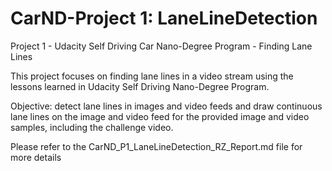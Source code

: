 # CarND-Project 1: LaneLineDetection
Project 1 - Udacity Self Driving Car Nano-Degree Program - Finding Lane Lines

This project focuses on finding lane lines in a video stream using the lessons learned in Udacity Self Driving Nano-Degree Program. 

Objective: detect lane lines in images and video feeds and draw continuous lane lines on the image and video feed for the provided image and video samples, including the challenge video. 

Please refer to the CarND_P1_LaneLineDetection_RZ_Report.md file for more details
